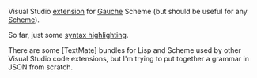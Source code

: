 Visual Studio [extension](https://code.visualstudio.com/api) for [Gauche](https://practical-scheme.net/gauche/) Scheme (but should be useful for any [Scheme](https://www.scheme.org/)).

So far, just some [syntax highlighting](https://code.visualstudio.com/api/language-extensions/syntax-highlight-guide).

There are some [TextMate] bundles for Lisp and Scheme used by other Visual Studio code extensions, but I'm trying to put together a grammar in JSON from scratch.
